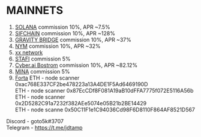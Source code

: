 # MAINNETS

1. [SOLANA](https://www.validators.app/validators/BwxhmqZRmVKfDkhb3ZvNUVdrLZXQBumMrvexoYrViAoU?locale=en&network=mainnet&order=&refresh=) commission 10%, APR ~7.5%
2. [SIFCHAIN](https://www.mintscan.io/sifchain/validators/sifvaloper1x7c8geq5dffa674vslu7s5mugy5nakjn5c0q4a) commission 10%, APR ~128%
3. [GRAVITY BRIDGE](https://www.mintscan.io/gravity-bridge/validators/gravityvaloper13wuh7qqka4ej0a9d2zhmtnvut0jmz6nq93qdfw) commission 10%, APR ~37%
4. [NYM](https://mixnet.explorers.guru/mixnode/9PPyadYa2ueGpuPzEs1VuFTNoQ5SpLtE5icFKjmkijwz) commission 10%, APR ~32%
5. [xx network](https://explorer.xx.network/accounts/6ajkorqHkQUvcZjuLKXipHjuytBFmw33R4ZqRRKeH545tUXL)
6. [STAFI](https://stafi.subscan.io/validator/33SBMf22NzaysFt62xvpy46RDP48dFDWiveKkSVeqGW4qoUv) commission 5%
7. [Cyber.ai Bostrom](https://cyb.ai/network/bostrom/hero/bostromvaloper10trdf5eyfcmc9graltx4hmpgznhrm7hd6adf6s) commission 10%, APR ~82.12%
8. [MINA](https://minaexplorer.com/wallet/B62qq6ceNHCu9mSBvczmHS5JzHC4zw5U9KLALuwZPemeksx82AEfQSr) commission 5%
9. [Forta](https://explorer.forta.network/network) 
ETH	- node scanner 0xac768E337CF2be478223a13A4DE1F5Ad6469190D  
ETH	- node scanner 0x87EcCDf8F081A19aB10dFFA7775f072E5116A56b  
ETH	- node scanner 0x2D5282C91a7232f382AEe5074e05B21b2BE14429   
ETH	- node scanne 0x50C11F1e1C94036Cd98F6D8110F864AF8521D567  
  



Discord  - goto5k#3707  
Telegram - https://t.me/jdtamp
